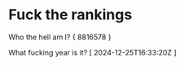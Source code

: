 # Fuck the rankings

Who the hell am I?
{ 8816578 }

What fucking year is it?
[ 2024-12-25T16:33:20Z ]
